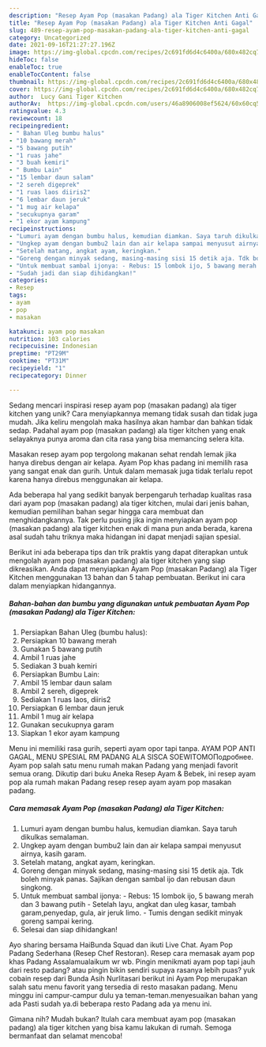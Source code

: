 ```yaml
---
description: "Resep Ayam Pop (masakan Padang) ala Tiger Kitchen Anti Gagal"
title: "Resep Ayam Pop (masakan Padang) ala Tiger Kitchen Anti Gagal"
slug: 489-resep-ayam-pop-masakan-padang-ala-tiger-kitchen-anti-gagal
category: Uncategorized
date: 2021-09-16T21:27:27.196Z
image: https://img-global.cpcdn.com/recipes/2c691fd6d4c6400a/680x482cq70/ayam-pop-masakan-padang-ala-tiger-kitchen-foto-resep-utama.jpg
hideToc: false
enableToc: true
enableTocContent: false
thumbnail: https://img-global.cpcdn.com/recipes/2c691fd6d4c6400a/680x482cq70/ayam-pop-masakan-padang-ala-tiger-kitchen-foto-resep-utama.jpg
cover: https://img-global.cpcdn.com/recipes/2c691fd6d4c6400a/680x482cq70/ayam-pop-masakan-padang-ala-tiger-kitchen-foto-resep-utama.jpg
author:  Lucy Gani Tiger Kitchen
authorAv:  https://img-global.cpcdn.com/users/46a8906008ef5624/60x60cq50/avatar.jpg
ratingvalue: 4.3
reviewcount: 18
recipeingredient:
- " Bahan Uleg bumbu halus"
- "10 bawang merah"
- "5 bawang putih"
- "1 ruas jahe"
- "3 buah kemiri"
- " Bumbu Lain"
- "15 lembar daun salam"
- "2 sereh digeprek"
- "1 ruas laos diiris2"
- "6 lembar daun jeruk"
- "1 mug air kelapa"
- "secukupnya garam"
- "1 ekor ayam kampung"
recipeinstructions:
- "Lumuri ayam dengan bumbu halus, kemudian diamkan. Saya taruh dikulkas semalaman."
- "Ungkep ayam dengan bumbu2 lain dan air kelapa sampai menyusut airnya, kasih garam."
- "Setelah matang, angkat ayam, keringkan."
- "Goreng dengan minyak sedang, masing-masing sisi 15 detik aja. Tdk boleh minyak panas.  Sajikan dengan sambal ijo dan rebusan daun singkong."
- "Untuk membuat sambal ijonya: - Rebus: 15 lombok ijo, 5 bawang merah dan 3 bawang putih - Setelah layu, angkat dan uleg kasar, tambah garam,penyedap, gula, air jeruk limo. - Tumis dengan sedikit minyak goreng sampai kering."
- "Sudah jadi dan siap dihidangkan!"
categories:
- Resep
tags:
- ayam
- pop
- masakan

katakunci: ayam pop masakan 
nutrition: 103 calories
recipecuisine: Indonesian
preptime: "PT29M"
cooktime: "PT31M"
recipeyield: "1"
recipecategory: Dinner

---
```



Sedang mencari inspirasi resep ayam pop (masakan padang) ala tiger kitchen yang unik? Cara menyiapkannya memang tidak susah dan tidak juga mudah. Jika keliru mengolah maka hasilnya akan hambar dan bahkan tidak sedap. Padahal ayam pop (masakan padang) ala tiger kitchen yang enak selayaknya punya aroma dan cita rasa yang bisa memancing selera kita.


Masakan resep ayam pop tergolong makanan sehat rendah lemak jika hanya direbus dengan air kelapa. Ayam Pop khas padang ini memilih rasa yang sangat enak dan gurih. Untuk dalam memasak juga tidak terlalu repot karena hanya direbus menggunakan air kelapa.

Ada beberapa hal yang sedikit banyak berpengaruh terhadap kualitas rasa dari ayam pop (masakan padang) ala tiger kitchen, mulai dari jenis bahan, kemudian pemilihan bahan segar hingga cara membuat dan menghidangkannya. Tak perlu pusing jika ingin menyiapkan ayam pop (masakan padang) ala tiger kitchen enak di mana pun anda berada, karena asal sudah tahu triknya maka hidangan ini dapat menjadi sajian spesial.


Berikut ini ada beberapa tips dan trik praktis yang dapat diterapkan untuk mengolah ayam pop (masakan padang) ala tiger kitchen yang siap dikreasikan. Anda dapat menyiapkan Ayam Pop (masakan Padang) ala Tiger Kitchen menggunakan 13 bahan dan 5 tahap pembuatan. Berikut ini cara dalam menyiapkan hidangannya.

<!--inarticleads1-->

##### Bahan-bahan dan bumbu yang digunakan untuk pembuatan Ayam Pop (masakan Padang) ala Tiger Kitchen:

1. Persiapkan  Bahan Uleg (bumbu halus):
1. Persiapkan 10 bawang merah
1. Gunakan 5 bawang putih
1. Ambil 1 ruas jahe
1. Sediakan 3 buah kemiri
1. Persiapkan  Bumbu Lain:
1. Ambil 15 lembar daun salam
1. Ambil 2 sereh, digeprek
1. Sediakan 1 ruas laos, diiris2
1. Persiapkan 6 lembar daun jeruk
1. Ambil 1 mug air kelapa
1. Gunakan secukupnya garam
1. Siapkan 1 ekor ayam kampung


Menu ini memiliki rasa gurih, seperti ayam opor tapi tanpa. AYAM POP ANTI GAGAL, MENU SPESIAL RM PADANG ALA SISCA SOEWITOMOПодробнее. Ayam pop salah satu menu rumah makan Padang yang menjadi favorit semua orang. Dikutip dari buku Aneka Resep Ayam &amp; Bebek, ini resep ayam pop ala rumah makan Padang resep resep ayam ayam pop masakan padang. 

<!--inarticleads2-->

##### Cara memasak Ayam Pop (masakan Padang) ala Tiger Kitchen:

1. Lumuri ayam dengan bumbu halus, kemudian diamkan. Saya taruh dikulkas semalaman.
1. Ungkep ayam dengan bumbu2 lain dan air kelapa sampai menyusut airnya, kasih garam.
1. Setelah matang, angkat ayam, keringkan.
1. Goreng dengan minyak sedang, masing-masing sisi 15 detik aja. Tdk boleh minyak panas.  Sajikan dengan sambal ijo dan rebusan daun singkong.
1. Untuk membuat sambal ijonya: - Rebus: 15 lombok ijo, 5 bawang merah dan 3 bawang putih - Setelah layu, angkat dan uleg kasar, tambah garam,penyedap, gula, air jeruk limo. - Tumis dengan sedikit minyak goreng sampai kering.
1. Selesai dan siap dihidangkan!

Ayo sharing bersama HaiBunda Squad dan ikuti Live Chat. Ayam Pop Padang Sederhana (Resep Chef Restoran). Resep cara memasak ayam pop khas Padang Assalamualaikum wr wb. Pingin menikmati ayam pop tapi jauh dari resto padang? atau pingin bikin sendiri supaya rasanya lebih puas? yuk cobain resep dari Bunda Asih Nurlitasari berikut ini Ayam Pop merupakan salah satu menu favorit yang tersedia di resto masakan padang. Menu minggu ini campur-campur dulu ya teman-teman.menyesuaikan bahan yang ada Pasti sudah ya.di beberapa resto Padang ada ya menu ini. 

Gimana nih? Mudah bukan? Itulah cara membuat ayam pop (masakan padang) ala tiger kitchen yang bisa kamu lakukan di rumah. Semoga bermanfaat dan selamat mencoba!
